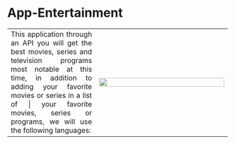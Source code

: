 # App-Entertainment
 <table>
  <td align="justify" width=40%>
  This application through an API you will get the best movies, series and television programs most notable at this time, in addition to adding your favorite movies or series in a list of |   your favorite movies, series or programs, we will use the following languages:
   <div align="center">
     
   </div>
  </td>
  <td width=60%>
   <img src="https://media0.giphy.com/media/XZ0lh4zVU9fOuBAZK5/200.gif?cid=6c09b952lnl3etuaq2qsnw8dfumf8mza39ro1vytx56025kd&ep=v1_gifs_search&rid=200.gif&ct=g" width = 100% height=40%">
  </td>
 </table>
